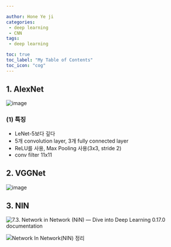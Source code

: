 ```yaml
---

author: Hone Ye ji
categories: 
 - deep learning
 - CNN
tags: 
 - deep learning

toc: true
toc_label: "My Table of Contents"
toc_icon: "cog"
---
```

## 1. AlexNet
![image](https://user-images.githubusercontent.com/45659433/142804225-c44fb2a2-8f5a-4359-8d9a-4b95156d3485.png)

### (1) 특징
- LeNet-5보다 깊다
- 5개 convolution layer, 3개 fully connected layer
- ReLU를 사용, Max Pooling 사용(3x3, stride 2)
- conv filter 11x11 
## 2. VGGNet

![image](https://user-images.githubusercontent.com/45659433/142804304-efeee8c5-e21e-4bdc-bfb5-b62b3d9328c3.png)
## 3. NIN
![7.3. Network in Network (NiN) — Dive into Deep Learning 0.17.0 documentation](https://d2l.ai/_images/nin.svg)


![Network In Network(NIN) 정리](https://media.vlpt.us/images/whgurwns2003/post/45f46bea-e5e6-452e-8ef1-9b14d886f789/dsd.JPG)
<!--stackedit_data:
eyJoaXN0b3J5IjpbMTkyMzYyNDM2MCwyMTM2ODY1OTY2LC0xNz
Y4MDUyOTg3XX0=
-->